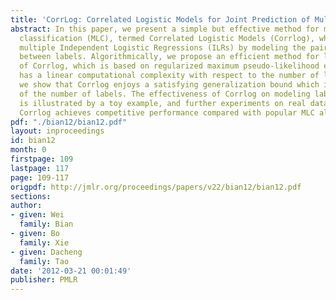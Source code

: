 ```yaml
---
title: 'CorrLog: Correlated Logistic Models for Joint Prediction of Multiple Labels'
abstract: In this paper, we present a simple but effective method for multi-label
  classification (MLC), termed Correlated Logistic Models (Corrlog), which extends
  multiple Independent Logistic Regressions (ILRs) by modeling the pairwise correlation
  between labels. Algorithmically, we propose an efficient method for learning parameters
  of Corrlog, which is based on regularized maximum pseudo-likelihood estimation and
  has a linear computational complexity with respect to the number of labels. Theoretically,
  we show that Corrlog enjoys a satisfying generalization bound which is independent
  of the number of labels. The effectiveness of Corrlog on modeling label correlations
  is illustrated by a toy example, and further experiments on real data show that
  Corrlog achieves competitive performance compared with popular MLC algorithms.
pdf: "./bian12/bian12.pdf"
layout: inproceedings
id: bian12
month: 0
firstpage: 109
lastpage: 117
page: 109-117
origpdf: http://jmlr.org/proceedings/papers/v22/bian12/bian12.pdf
sections: 
author:
- given: Wei
  family: Bian
- given: Bo
  family: Xie
- given: Dacheng
  family: Tao
date: '2012-03-21 00:01:49'
publisher: PMLR
---
```

